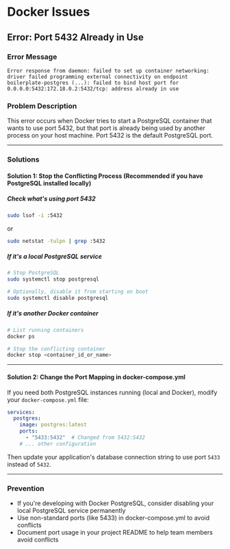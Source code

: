 # Docker Issues

## Error: Port 5432 Already in Use

### Error Message
```
Error response from daemon: failed to set up container networking: driver failed programming external connectivity on endpoint boilerplate-postgres (...): failed to bind host port for 0.0.0.0:5432:172.18.0.2:5432/tcp: address already in use
```

### Problem Description
This error occurs when Docker tries to start a PostgreSQL container that wants to use port 5432, but that port is already being used by another process on your host machine. Port 5432 is the default PostgreSQL port.

---

### Solutions

#### Solution 1: Stop the Conflicting Process (Recommended if you have PostgreSQL installed locally)

##### Check what's using port 5432
```bash
sudo lsof -i :5432
```

or

```bash
sudo netstat -tulpn | grep :5432
```

##### If it's a local PostgreSQL service
```bash
# Stop PostgreSQL
sudo systemctl stop postgresql

# Optionally, disable it from starting on boot
sudo systemctl disable postgresql
```

##### If it's another Docker container
```bash
# List running containers
docker ps

# Stop the conflicting container
docker stop <container_id_or_name>
```

---

#### Solution 2: Change the Port Mapping in docker-compose.yml

If you need both PostgreSQL instances running (local and Docker), modify your `docker-compose.yml` file:

```yaml
services:
  postgres:
    image: postgres:latest
    ports:
      - "5433:5432"  # Changed from 5432:5432
    # ... other configuration
```

Then update your application's database connection string to use port `5433` instead of `5432`.

---

### Prevention

- If you're developing with Docker PostgreSQL, consider disabling your local PostgreSQL service permanently
- Use non-standard ports (like 5433) in docker-compose.yml to avoid conflicts
- Document port usage in your project README to help team members avoid conflicts
